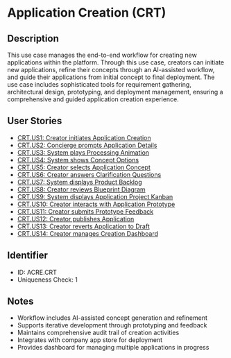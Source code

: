 # Application Creation (CRT)

## Description
This use case manages the end-to-end workflow for creating new applications within the platform. Through this use case, creators can initiate new applications, refine their concepts through an AI-assisted workflow, and guide their applications from initial concept to final deployment. The use case includes sophisticated tools for requirement gathering, architectural design, prototyping, and deployment management, ensuring a comprehensive and guided application creation experience.

## User Stories
- [CRT.US1: Creator initiates Application Creation](./user-stories.md#user-story-crtus1)
- [CRT.US2: Concierge prompts Application Details](./user-stories.md#user-story-crtus2)
- [CRT.US3: System plays Processing Animation](./user-stories.md#user-story-crtus3)
- [CRT.US4: System shows Concept Options](./user-stories.md#user-story-crtus4)
- [CRT.US5: Creator selects Application Concept](./user-stories.md#user-story-crtus5)
- [CRT.US6: Creator answers Clarification Questions](./user-stories.md#user-story-crtus6)
- [CRT.US7: System displays Product Backlog](./user-stories.md#user-story-crtus7)
- [CRT.US8: Creator reviews Blueprint Diagram](./user-stories.md#user-story-crtus8)
- [CRT.US9: System displays Application Project Kanban](./user-stories.md#user-story-crtus9)
- [CRT.US10: Creator interacts with Application Prototype](./user-stories.md#user-story-crtus10)
- [CRT.US11: Creator submits Prototype Feedback](./user-stories.md#user-story-crtus11)
- [CRT.US12: Creator publishes Application](./user-stories.md#user-story-crtus12)
- [CRT.US13: Creator reverts Application to Draft](./user-stories.md#user-story-crtus13)
- [CRT.US14: Creator manages Creation Dashboard](./user-stories.md#user-story-crtus14)

## Identifier
- ID: ACRE.CRT
- Uniqueness Check: 1

## Notes
- Workflow includes AI-assisted concept generation and refinement
- Supports iterative development through prototyping and feedback
- Maintains comprehensive audit trail of creation activities
- Integrates with company app store for deployment
- Provides dashboard for managing multiple applications in progress
